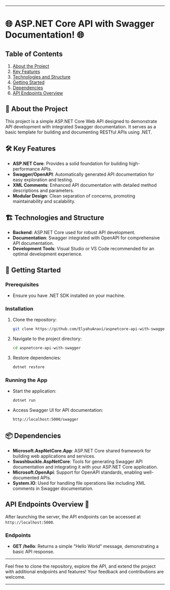 
---

# 🌐 ASP.NET Core API with Swagger Documentation! 🌐

## Table of Contents

1. [About the Project](#-about-the-project)
2. [Key Features](#-key-features)
3. [Technologies and Structure](#-technologies-and-structure)
4. [Getting Started](#-getting-started)
5. [Dependencies](#-dependencies)
6. [API Endpoints Overview](#api-endpoints-overview-)

## 📖 About the Project
This project is a simple ASP.NET Core Web API designed to demonstrate API development with integrated Swagger documentation. It serves as a basic template for building and documenting RESTful APIs using .NET.

## 🛠 Key Features
- **ASP.NET Core**: Provides a solid foundation for building high-performance APIs.
- **Swagger/OpenAPI**: Automatically generated API documentation for easy exploration and testing.
- **XML Comments**: Enhanced API documentation with detailed method descriptions and parameters.
- **Modular Design**: Clean separation of concerns, promoting maintainability and scalability.

## 🏗 Technologies and Structure
- **Backend**: ASP.NET Core used for robust API development.
- **Documentation**: Swagger integrated with OpenAPI for comprehensive API documentation.
- **Development Tools**: Visual Studio or VS Code recommended for an optimal development experience.

## 🚀 Getting Started

### Prerequisites
- Ensure you have .NET SDK installed on your machine.

### Installation
1. Clone the repository:
   ```bash
   git clone https://github.com/ElyahuAnavi/aspnetcore-api-with-swagger.git
   ```
2. Navigate to the project directory:
   ```bash
   cd aspnetcore-api-with-swagger
   ```
3. Restore dependencies:
   ```bash
   dotnet restore
   ```

### Running the App
- Start the application:
  ```bash
  dotnet run
  ```
- Access Swagger UI for API documentation:
  ```bash
  http://localhost:5000/swagger
  ```

## 📦 Dependencies
- **Microsoft.AspNetCore.App**: ASP.NET Core shared framework for building web applications and services.
- **Swashbuckle.AspNetCore**: Tools for generating Swagger API documentation and integrating it with your ASP.NET Core application.
- **Microsoft.OpenApi**: Support for OpenAPI standards, enabling well-documented APIs.
- **System.IO**: Used for handling file operations like including XML comments in Swagger documentation.

## API Endpoints Overview 🚏

After launching the server, the API endpoints can be accessed at `http://localhost:5000`.

### Endpoints
- **GET /hello**: Returns a simple "Hello World" message, demonstrating a basic API response.

---

Feel free to clone the repository, explore the API, and extend the project with additional endpoints and features! Your feedback and contributions are welcome.

---

